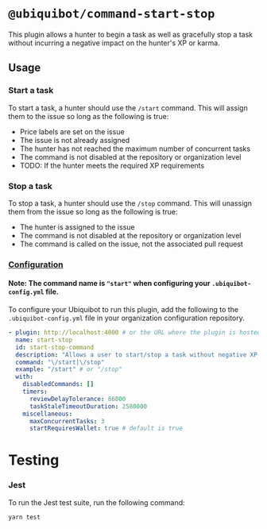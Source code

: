 # `@ubiquibot/command-start-stop`

This plugin allows a hunter to begin a task as well as gracefully stop a task without incurring a negative impact on the hunter's XP or karma.

## Usage

### Start a task

To start a task, a hunter should use the `/start` command. This will assign them to the issue so long as the following is true:

- Price labels are set on the issue
- The issue is not already assigned
- The hunter has not reached the maximum number of concurrent tasks
- The command is not disabled at the repository or organization level
- TODO: If the hunter meets the required XP requirements

### Stop a task

To stop a task, a hunter should use the `/stop` command. This will unassign them from the issue so long as the following is true:

- The hunter is assigned to the issue
- The command is not disabled at the repository or organization level
- The command is called on the issue, not the associated pull request

### [Configuration](./src/types/plugin-input.ts)

#### Note: The command name is `"start"` when configuring your `.ubiquibot-config.yml` file.

To configure your Ubiquibot to run this plugin, add the following to the `.ubiquibot-config.yml` file in your organization configuration repository.

```yml
- plugin: http://localhost:4000 # or the URL where the plugin is hosted
  name: start-stop
  id: start-stop-command
  description: "Allows a user to start/stop a task without negative XP impact"
  command: "\/start|\/stop"
  example: "/start" # or "/stop"
  with:
    disabledCommands: []
    timers:
      reviewDelayTolerance: 86000
      taskStaleTimeoutDuration: 2580000
    miscellaneous:
      maxConcurrentTasks: 3
      startRequiresWallet: true # default is true
```

# Testing

### Jest

To run the Jest test suite, run the following command:

```bash
yarn test
```
